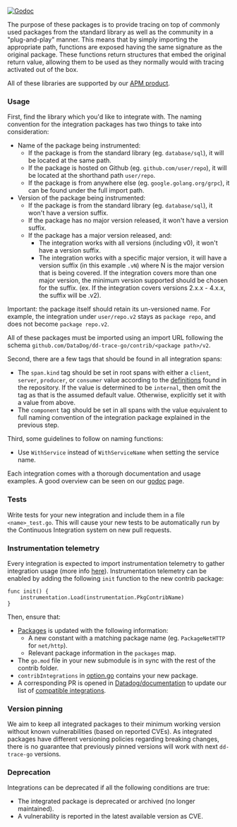 [![Godoc](http://img.shields.io/badge/godoc-reference-blue.svg?style=flat)](https://pkg.go.dev/github.com/DataDog/dd-trace-go/v2/contrib)

The purpose of these packages is to provide tracing on top of commonly used packages from the standard library as well as the
community in a "plug-and-play" manner. This means that by simply importing the appropriate path, functions are exposed having
 the same signature as the original package. These functions return structures that embed the original return value, allowing
them to be used as they normally would with tracing activated out of the box.

All of these libraries are supported by our [APM product](https://www.datadoghq.com/apm/).

### Usage

First, find the library which you'd like to integrate with. The naming convention for the integration packages has two things to take into consideration:

* Name of the package being instrumented:
  * If the package is from the standard library (eg. `database/sql`), it will be located at the same path.
  * If the package is hosted on Github (eg. `github.com/user/repo`), it will be located at the shorthand path `user/repo`.
  * If the package is from anywhere else (eg. `google.golang.org/grpc`), it can be found under the full import path.
* Version of the package being instrumented:
  * If the package is from the standard library (eg. `database/sql`), it won't have a version suffix.
  * If the package has no major version released, it won't have a version suffix.
  * If the package has a major version released, and:
    * The integration works with all versions (including v0), it won't have a version suffix.
    * The integration works with a specific major version, it will have a version suffix (in this example `.vN`) where N is the major version that is being covered. If the integration covers more than one major version, the minimum version supported should be chosen for the suffix. (ex. If the integration covers versions 2.x.x - 4.x.x, the suffix will be .v2).

Important: the package itself should retain its un-versioned name. For example, the integration under `user/repo.v2` stays as `package repo`, and does not become `package repo.v2`.

All of these packages must be imported using an import URL following the schema `github.com/DataDog/dd-trace-go/contrib/<package path>/v2`.

Second, there are a few tags that should be found in all integration spans:

* The `span.kind` tag should be set in root spans with either a `client`, `server`, `producer`, or `consumer` value according to the [definitions](../ddtrace/ext/span_kind.go) found in the repository.
If the value is determined to be `internal`, then omit the tag as that is the assumed default value. Otherwise, explicitly set it with a value from above.
* The `component` tag should be set in all spans with the value equivalent to full naming convention of the integration package explained in the previous step.

Third, some guidelines to follow on naming functions:

* Use `WithService` instead of `WithServiceName` when setting the service name.

Each integration comes with a thorough documentation and usage examples. A good overview can be seen on our [godoc](https://pkg.go.dev/github.com/DataDog/dd-trace-go/v2/contrib) page.

### Tests

Write tests for your new integration and include them in a file ``<name>_test.go``. This will cause your new tests to be automatically run by the Continuous Integration system on new pull requests.

### Instrumentation telemetry

Every integration is expected to import instrumentation telemetry to gather integration usage (more info [here](https://docs.datadoghq.com/tracing/configure_data_security/#telemetry-collection)). Instrumentation telemetry can be enabled by adding the following `init` function to the new contrib package:

```golang
func init() {
    instrumentation.Load(instrumentation.PkgContribName)
}
```

Then, ensure that:

* [Packages](../instrumentation/packages.go) is updated with the following information:
  * A new constant with a matching package name (eg. `PackageNetHTTP` for `net/http`).
  * Relevant package information in the `packages` map.
* The `go.mod` file in your new submodule is in sync with the rest of the contrib folder.
* `contribIntegrations` in [option.go](../ddtrace/tracer/option.go) contains your new package.
* A corresponding PR is opened in [Datadog/documentation](https://github.com/DataDog/documentation) to update our list of [compatible integrations](https://github.com/DataDog/documentation/blob/master/content/en/tracing/trace_collection/compatibility/go.md).

### Version pinning

We aim to keep all integrated packages to their minimum working version without known vulnerabilities (based on reported CVEs). As integrated packages have different versioning policies regarding breaking changes,
there is no guarantee that previously pinned versions will work with next `dd-trace-go` versions.

### Deprecation

Integrations can be deprecated if all the following conditions are true:

* The integrated package is deprecated or archived (no longer maintained).
* A vulnerability is reported in the latest available version as CVE.
